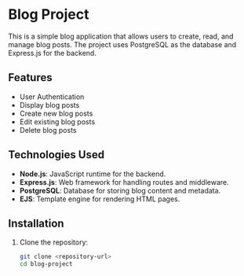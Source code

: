 # Blog Project

This is a simple blog application that allows users to create, read, and manage blog posts. The project uses PostgreSQL as the database and Express.js for the backend.

## Features
- User Authentication
- Display blog posts
- Create new blog posts
- Edit existing blog posts
- Delete blog posts

## Technologies Used
- **Node.js**: JavaScript runtime for the backend.
- **Express.js**: Web framework for handling routes and middleware.
- **PostgreSQL**: Database for storing blog content and metadata.
- **EJS**: Template engine for rendering HTML pages.

## Installation

1. Clone the repository:
   ```bash
   git clone <repository-url>
   cd blog-project

